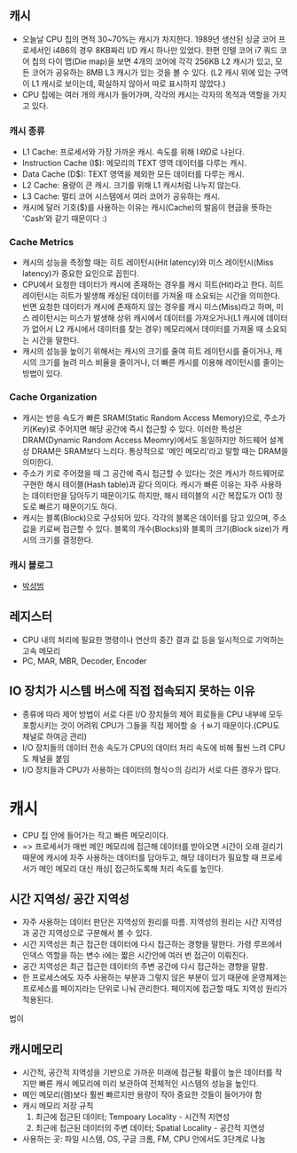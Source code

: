 
## 캐시
* 오늘날 CPU 칩의 면적 30~70%는 캐시가 차지한다. 1989년 생산된 싱글 코어 프로세서인 i486의 경우 8KB짜리 I/D 캐시 하나만 있었다. 한편 인텔 코어 i7 쿼드 코어 칩의 다이 맵(Die map)을 보면 4개의 코어에 각각 256KB L2 캐시가 있고, 모든 코어가 공유하는 8MB L3 캐시가 있는 것을 볼 수 있다. (L2 캐시 위에 있는 구역이 L1 캐시로 보이는데, 확실하지 않아서 따로 표시하지 않았다.)
* CPU 칩에는 여러 개의 캐시가 들어가며, 각각의 캐시는 각자의 목적과 역할을 가지고 있다.

### 캐시 종류
* L1 Cache: 프로세서와 가장 가까운 캐시. 속도를 위해 I$와 D$로 나뉜다.
* Instruction Cache (I$): 메모리의 TEXT 영역 데이터를 다루는 캐시.
* Data Cache (D$): TEXT 영역을 제외한 모든 데이터를 다루는 캐시.
* L2 Cache: 용량이 큰 캐시. 크기를 위해 L1 캐시처럼 나누지 않는다.
* L3 Cache: 멀티 코어 시스템에서 여러 코어가 공유하는 캐시.
* 캐시에 달러 기호($)를 사용하는 이유는 캐시(Cache)의 발음이 현금을 뜻하는 'Cash’와 같기 때문이다 :)

### Cache Metrics
* 캐시의 성능을 측정할 때는 히트 레이턴시(Hit latency)와 미스 레이턴시(Miss latency)가 중요한 요인으로 꼽힌다.
* CPU에서 요청한 데이터가 캐시에 존재하는 경우를 캐시 히트(Hit)라고 한다. 히트 레이턴시는 히트가 발생해 캐싱된 데이터를 가져올 때 소요되는 시간을 의미한다. 반면 요청한 데이터가 캐시에 존재하지 않는 경우를 캐시 미스(Miss)라고 하며, 미스 레이턴시는 미스가 발생해 상위 캐시에서 데이터를 가져오거나(L1 캐시에 데이터가 없어서 L2 캐시에서 데이터를 찾는 경우) 메모리에서 데이터를 가져올 때 소요되는 시간을 말한다.
* 캐시의 성능을 높이기 위해서는 캐시의 크기를 줄여 히트 레이턴시를 줄이거나, 캐시의 크기를 늘려 미스 비율을 줄이거나, 더 빠른 캐시를 이용해 레이턴시를 줄이는 방법이 있다.


### Cache Organization
* 캐시는 반응 속도가 빠른 SRAM(Static Random Access Memory)으로, 주소가 키(Key)로 주어지면 해당 공간에 즉시 접근할 수 있다. 이러한 특성은 DRAM(Dynamic Random Access Meomry)에서도 동일하지만 하드웨어 설계상 DRAM은 SRAM보다 느리다. 통상적으로 '메인 메모리’라고 말할 때는 DRAM을 의미한다.
* 주소가 키로 주어졌을 때 그 공간에 즉시 접근할 수 있다는 것은 캐시가 하드웨어로 구현한 해시 테이블(Hash table)과 같다 의미다. 캐시가 빠른 이유는 자주 사용하는 데이터만을 담아두기 때문이기도 하지만, 해시 테이블의 시간 복잡도가 O(1) 정도로 빠르기 때문이기도 하다.
* 캐시는 블록(Block)으로 구성되어 있다. 각각의 블록은 데이터를 담고 있으며, 주소값을 키로써 접근할 수 있다. 블록의 개수(Blocks)와 블록의 크기(Block size)가 캐시의 크기를 결정한다.

### 캐시 블로그
* [박성범](https://parksb.github.io/article/29.html?utm_source=gaerae.com&utm_campaign=%EA%B0%9C%EB%B0%9C%EC%9E%90%EC%8A%A4%EB%9F%BD%EB%8B%A4&utm_medium=social)

## 레지스터
* CPU 내의 처리에 필요한 명령이나 연산의 중간 결과 값 등을 일시적으로 기억하는 고속 메모리
* PC, MAR, MBR, Decoder, Encoder

## IO 장치가 시스템 버스에 직접 접속되지 못하는 이유
* 종류에 따라 제어 방법이 서로 다른 I/O 장치들의 제어 회로들을 CPU 내부에 모두 포함시키는 것이 어려워 CPU가 그들을 직접 제어할 숭 ㅓㅄ기 때문이다.(CPU도 채널로 하여금 관리)
* I/O 장치들의 데이터 전송 속도가 CPU의 데이터 처리 속도에 비해 훨씬 느려 CPU도 채널을 붙임
* I/O 장치들과 CPU가 사용하는 데이터의 형식ㅇ의 깅리가 서로 다른 경우가 많다.

# 캐시
- CPU 칩 안에 들어가는 작고 빠른 메모리이다. 
- =>  프로세서가 매번 메인 메모리에 접근해 데이터를 받아오면 시간이 오래 걸리기 때문에 캐시에 자주 사용하는 데이터를 담아두고, 해당 데이터가 필요할 때 프로세서가 메인 메모리 대신 캐싱[ 접근하도록해 처리 속도를 높인다. 

## 시간 지역성/ 공간 지역성

- 자주 사용하는 데이터 판단은 지역성의 원리를 따름. 지역성의 원리는 시간 지역성과 공간 지역성으로 구분해서 볼 수 있다.
- 시간 지역성은 최근 접근한 데이터에 다시 접근하는 경향을 말한다. 가령 루프에서 인덱스 역할을 하는 변수 i에는 짧은 시간안에 여러 번 접근이 이뤄진다. 
- 공간 지역성은 최근 접근한 데이터의 주변 공간에 다시 접근하는 경향을 말함.
- 한 프로세스에도 자주 사용하는 부분과 그렇지 않은 부분이 있기 때문에 운영체제는 프로세스를 페이지라는 단위로 나눠 관리한다. 페이지에 접근할 때도 지역성 원리가 적용된다.

법이 

## 캐시메모리
* 시간적, 공간적 지역성을 기반으로 가까운 미래에 접근될 확률이 높은 데이터를 작지만 빠른 캐시 메모리에 미리 보관하여 전체적인 시스템의 성능을 높인다.
* 메인 메모리(램)보다 훨씬 빠르지만 용량이 작아 중요한 것들이 들어가야 함
* 캐시 메모리 저장 규칙
  1. 최근에 접근된 데이터; Tempoary Locality - 시간적 지연성
  2. 최근에 접근된 데이터의 주변 데이터; Spatial Locality - 공간적 지연성
* 사용하는 곳: 파일 시스템, OS, 구글 크롬, FM, CPU 안에서도 3단계로 나눔
